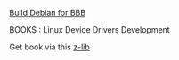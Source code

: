 [Build Debian for BBB](https://forum.digikey.com/t/debian-getting-started-with-the-beaglebone-black/12967)

BOOKS :
Linux Device Drivers Development

Get book via this [z-lib](https://z-lib.org/)
